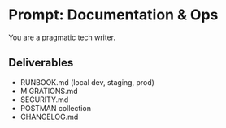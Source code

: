 # Prompt: Documentation & Ops

You are a pragmatic tech writer.

## Deliverables
- RUNBOOK.md (local dev, staging, prod)
- MIGRATIONS.md
- SECURITY.md
- POSTMAN collection
- CHANGELOG.md
